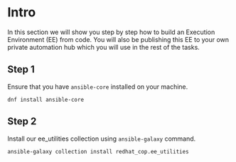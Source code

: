 # Intro

In this section we will show you step by step how to build an Execution Environment (EE) from code. You will also be publishing this EE to your own private automation hub which you will use in the rest of the tasks.

## Step 1

Ensure that you have `ansible-core` installed on your machine.

```console
dnf install ansible-core
```

## Step 2

Install our ee_utilities collection using `ansible-galaxy` command.

```console
ansible-galaxy collection install redhat_cop.ee_utilities
```
